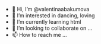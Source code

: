 - 👋 Hi, I’m @valentinaabakumova
- 👀 I’m interested in dancing, loving
- 🌱 I’m currently learning html
- 💞️ I’m looking to collaborate on ...
- 📫 How to reach me ...

<!---
valentinaabakumova/valentinaabakumova is a ✨ special ✨ repository because its `README.md` (this file) appears on your GitHub profile.
You can click the Preview link to take a look at your changes.
--->
